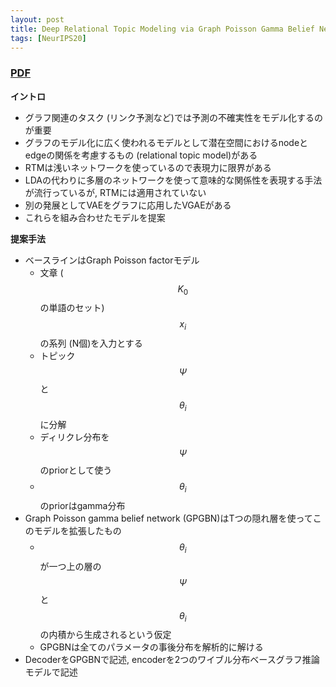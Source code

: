 ```yaml
---
layout: post
title: Deep Relational Topic Modeling via Graph Poisson Gamma Belief Network 
tags: [NeurIPS20]
---
```


<!--more-->

### [PDF](https://proceedings.neurips.cc/paper/2020/hash/05ee45de8d877c3949760a94fa691533-Abstract.html)
**イントロ**
- グラフ関連のタスク (リンク予測など)では予測の不確実性をモデル化するのが重要
- グラフのモデル化に広く使われるモデルとして潜在空間におけるnodeとedgeの関係を考慮するもの (relational topic model)がある
- RTMは浅いネットワークを使っているので表現力に限界がある
- LDAの代わりに多層のネットワークを使って意味的な関係性を表現する手法が流行っているが, RTMには適用されていない
- 別の発展としてVAEをグラフに応用したVGAEがある
- これらを組み合わせたモデルを提案

**提案手法**
- ベースラインはGraph Poisson factorモデル
  - 文章 ($$K_0$$の単語のセット) $$x_i$$の系列 (N個)を入力とする
  - トピック$$\Psi$$と$$\theta_i$$に分解
  - ディリクレ分布を$$\Psi$$のpriorとして使う
  - $$\theta_i$$のpriorはgamma分布
- Graph Poisson gamma belief network (GPGBN)はTつの隠れ層を使ってこのモデルを拡張したもの
  - $$\theta_i$$が一つ上の層の$$\Psi$$と$$\theta_i$$の内積から生成されるという仮定
  - GPGBNは全てのパラメータの事後分布を解析的に解ける
- DecoderをGPGBNで記述, encoderを2つのワイブル分布ベースグラフ推論モデルで記述


